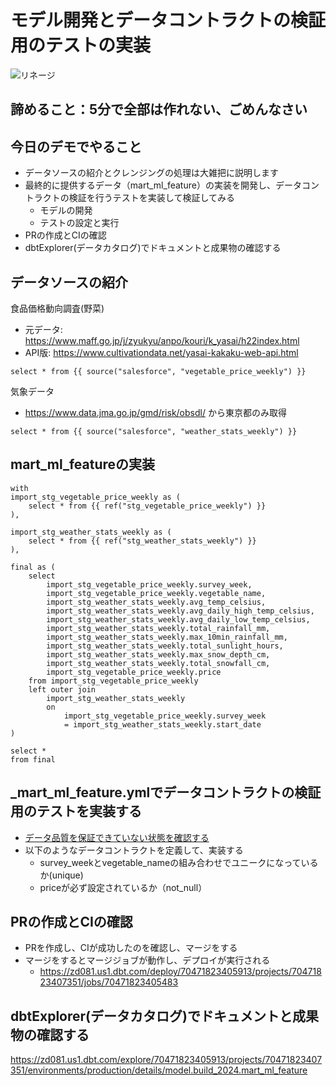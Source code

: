 # モデル開発とデータコントラクトの検証用のテストの実装
![リネージ](https://i.gyazo.com/9ae7a76eed7777656caea8c0d8c85b66.png)

## 諦めること：5分で全部は作れない、ごめんなさい

## 今日のデモでやること
- データソースの紹介とクレンジングの処理は大雑把に説明します
- 最終的に提供するデータ（mart_ml_feature）の実装を開発し、データコントラクトの検証を行うテストを実装して検証してみる
    - モデルの開発
    - テストの設定と実行
- PRの作成とCIの確認
- dbtExplorer(データカタログ)でドキュメントと成果物の確認する


## データソースの紹介
食品価格動向調査(野菜) 
- 元データ: https://www.maff.go.jp/j/zyukyu/anpo/kouri/k_yasai/h22index.html
- API版: https://www.cultivationdata.net/yasai-kakaku-web-api.html
```
select * from {{ source("salesforce", "vegetable_price_weekly") }}
```

気象データ
- https://www.data.jma.go.jp/gmd/risk/obsdl/ から東京都のみ取得
```
select * from {{ source("salesforce", "weather_stats_weekly") }}
```

## mart_ml_featureの実装

```
with
import_stg_vegetable_price_weekly as (
    select * from {{ ref("stg_vegetable_price_weekly") }}
),

import_stg_weather_stats_weekly as (
    select * from {{ ref("stg_weather_stats_weekly") }}
),

final as (
    select
        import_stg_vegetable_price_weekly.survey_week,
        import_stg_vegetable_price_weekly.vegetable_name,
        import_stg_weather_stats_weekly.avg_temp_celsius,
        import_stg_weather_stats_weekly.avg_daily_high_temp_celsius,
        import_stg_weather_stats_weekly.avg_daily_low_temp_celsius,
        import_stg_weather_stats_weekly.total_rainfall_mm,
        import_stg_weather_stats_weekly.max_10min_rainfall_mm,
        import_stg_weather_stats_weekly.total_sunlight_hours,
        import_stg_weather_stats_weekly.max_snow_depth_cm,
        import_stg_weather_stats_weekly.total_snowfall_cm,
        import_stg_vegetable_price_weekly.price
    from import_stg_vegetable_price_weekly
    left outer join
        import_stg_weather_stats_weekly
        on
            import_stg_vegetable_price_weekly.survey_week
            = import_stg_weather_stats_weekly.start_date
)

select *
from final
```

## _mart_ml_feature.ymlでデータコントラクトの検証用のテストを実装する

- [データ品質を保証できていない状態を確認する](https://zd081.us1.dbt.com/explore/70471823405913/projects/70471823407351/environments/production/details/model.build_2024.mart_ml_feature)
- 以下のようなデータコントラクトを定義して、実装する
  - survey_weekとvegetable_nameの組み合わせでユニークになっているか(unique)
  - priceが必ず設定されているか（not_null）

## PRの作成とCIの確認
- PRを作成し、CIが成功したのを確認し、マージをする
- マージをするとマージジョブが動作し、デプロイが実行される
    - https://zd081.us1.dbt.com/deploy/70471823405913/projects/70471823407351/jobs/70471823405483

## dbtExplorer(データカタログ)でドキュメントと成果物の確認する
https://zd081.us1.dbt.com/explore/70471823405913/projects/70471823407351/environments/production/details/model.build_2024.mart_ml_feature